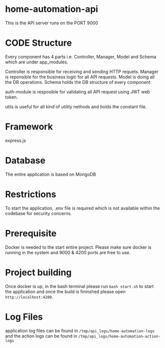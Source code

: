 # home-automation-api

This is the API server runs on the PORT 9000

# CODE Structure

Every component has 4 parts i.e. Controller, Manager, Model and Schema which are under app_modules.

Controller is responsible for receiving and sending HTTP requets.
Manager is reponsible for the business logic for all API requests.
Model is doing all the DB operations.
Schema holds the DB structure of every component

auth-module is resposible for validating all API request using JWT web token.

utils is useful for all kind of utility nethods and holds the constant file.

# Framework

express.js 

# Database

The entire application is based on MongoDB

# Restrictions

To start the application, .env file is required which is not available within the codebase for security concerns.

# Prerequisite

Docker is needed to the start entire project. Please make sure docker is running in the system and 9000 & 4200 ports are free to use.

# Project building

Once docker is up, in the bash terminal please run `bash start.sh` to start the application and once the build is fininshed please open `http://localhost:4200`.

# Log Files

application log files can be found in `/tmp/api_logs/home-automation-logs` and the action logs can be found in `/tmp/api_logs/home-automation-action-logs`